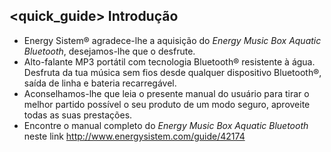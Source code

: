 ## <quick_guide> Introdução

* Energy Sistem® agradece-lhe a aquisição do *Energy Music Box Aquatic Bluetooth*, desejamos-lhe que o desfrute.
* Alto-falante MP3 portátil com tecnologia Bluetooth® resistente à água. Desfruta da tua música sem fios desde qualquer dispositivo Bluetooth®, saída de linha e bateria recarregável.
* Aconselhamos-lhe que leia o presente manual do usuário para tirar o melhor partido possível o seu produto de um modo seguro, aproveite todas as suas prestações.
*	Encontre o manual completo do *Energy Music Box Aquatic Bluetooth* neste link http://www.energysistem.com/guide/42174
